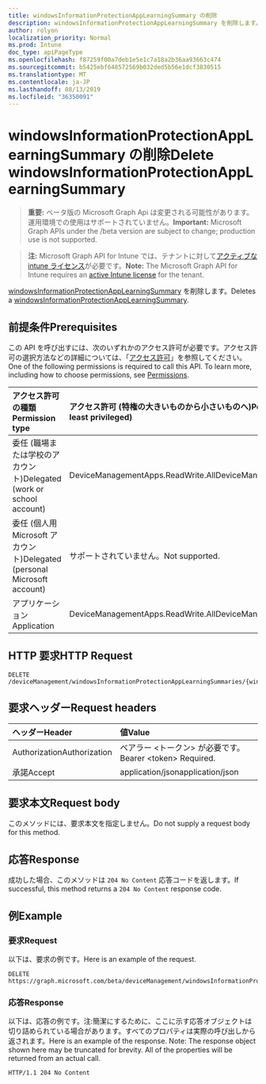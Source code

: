 ```yaml
---
title: windowsInformationProtectionAppLearningSummary の削除
description: windowsInformationProtectionAppLearningSummary を削除します。
author: rolyon
localization_priority: Normal
ms.prod: Intune
doc_type: apiPageType
ms.openlocfilehash: f87259f00a7deb1e5e1c7a18a2b36aa93663c474
ms.sourcegitcommit: b5425ebf648572569b032ded5b56e1dcf3830515
ms.translationtype: MT
ms.contentlocale: ja-JP
ms.lasthandoff: 08/13/2019
ms.locfileid: "36350091"
---
```

# <a name="delete-windowsinformationprotectionapplearningsummary"></a><span data-ttu-id="4bcea-103">windowsInformationProtectionAppLearningSummary の削除</span><span class="sxs-lookup"><span data-stu-id="4bcea-103">Delete windowsInformationProtectionAppLearningSummary</span></span>

> <span data-ttu-id="4bcea-104">**重要:** ベータ版の Microsoft Graph Api は変更される可能性があります。運用環境での使用はサポートされていません。</span><span class="sxs-lookup"><span data-stu-id="4bcea-104">**Important:** Microsoft Graph APIs under the /beta version are subject to change; production use is not supported.</span></span>

> <span data-ttu-id="4bcea-105">**注:** Microsoft Graph API for Intune では、テナントに対して[アクティブな intune ライセンス](https://go.microsoft.com/fwlink/?linkid=839381)が必要です。</span><span class="sxs-lookup"><span data-stu-id="4bcea-105">**Note:** The Microsoft Graph API for Intune requires an [active Intune license](https://go.microsoft.com/fwlink/?linkid=839381) for the tenant.</span></span>

<span data-ttu-id="4bcea-106">[windowsInformationProtectionAppLearningSummary](../resources/intune-wip-windowsinformationprotectionapplearningsummary.md) を削除します。</span><span class="sxs-lookup"><span data-stu-id="4bcea-106">Deletes a [windowsInformationProtectionAppLearningSummary](../resources/intune-wip-windowsinformationprotectionapplearningsummary.md).</span></span>

## <a name="prerequisites"></a><span data-ttu-id="4bcea-107">前提条件</span><span class="sxs-lookup"><span data-stu-id="4bcea-107">Prerequisites</span></span>
<span data-ttu-id="4bcea-p101">この API を呼び出すには、次のいずれかのアクセス許可が必要です。アクセス許可の選択方法などの詳細については、「[アクセス許可](/graph/permissions-reference)」を参照してください。</span><span class="sxs-lookup"><span data-stu-id="4bcea-p101">One of the following permissions is required to call this API. To learn more, including how to choose permissions, see [Permissions](/graph/permissions-reference).</span></span>

|<span data-ttu-id="4bcea-110">アクセス許可の種類</span><span class="sxs-lookup"><span data-stu-id="4bcea-110">Permission type</span></span>|<span data-ttu-id="4bcea-111">アクセス許可 (特権の大きいものから小さいものへ)</span><span class="sxs-lookup"><span data-stu-id="4bcea-111">Permissions (from most to least privileged)</span></span>|
|:---|:---|
|<span data-ttu-id="4bcea-112">委任 (職場または学校のアカウント)</span><span class="sxs-lookup"><span data-stu-id="4bcea-112">Delegated (work or school account)</span></span>|<span data-ttu-id="4bcea-113">DeviceManagementApps.ReadWrite.All</span><span class="sxs-lookup"><span data-stu-id="4bcea-113">DeviceManagementApps.ReadWrite.All</span></span>|
|<span data-ttu-id="4bcea-114">委任 (個人用 Microsoft アカウント)</span><span class="sxs-lookup"><span data-stu-id="4bcea-114">Delegated (personal Microsoft account)</span></span>|<span data-ttu-id="4bcea-115">サポートされていません。</span><span class="sxs-lookup"><span data-stu-id="4bcea-115">Not supported.</span></span>|
|<span data-ttu-id="4bcea-116">アプリケーション</span><span class="sxs-lookup"><span data-stu-id="4bcea-116">Application</span></span>|<span data-ttu-id="4bcea-117">DeviceManagementApps.ReadWrite.All</span><span class="sxs-lookup"><span data-stu-id="4bcea-117">DeviceManagementApps.ReadWrite.All</span></span>|

## <a name="http-request"></a><span data-ttu-id="4bcea-118">HTTP 要求</span><span class="sxs-lookup"><span data-stu-id="4bcea-118">HTTP Request</span></span>
<!-- {
  "blockType": "ignored"
}
-->
``` http
DELETE /deviceManagement/windowsInformationProtectionAppLearningSummaries/{windowsInformationProtectionAppLearningSummaryId}
```

## <a name="request-headers"></a><span data-ttu-id="4bcea-119">要求ヘッダー</span><span class="sxs-lookup"><span data-stu-id="4bcea-119">Request headers</span></span>
|<span data-ttu-id="4bcea-120">ヘッダー</span><span class="sxs-lookup"><span data-stu-id="4bcea-120">Header</span></span>|<span data-ttu-id="4bcea-121">値</span><span class="sxs-lookup"><span data-stu-id="4bcea-121">Value</span></span>|
|:---|:---|
|<span data-ttu-id="4bcea-122">Authorization</span><span class="sxs-lookup"><span data-stu-id="4bcea-122">Authorization</span></span>|<span data-ttu-id="4bcea-123">ベアラー &lt;トークン&gt; が必要です。</span><span class="sxs-lookup"><span data-stu-id="4bcea-123">Bearer &lt;token&gt; Required.</span></span>|
|<span data-ttu-id="4bcea-124">承諾</span><span class="sxs-lookup"><span data-stu-id="4bcea-124">Accept</span></span>|<span data-ttu-id="4bcea-125">application/json</span><span class="sxs-lookup"><span data-stu-id="4bcea-125">application/json</span></span>|

## <a name="request-body"></a><span data-ttu-id="4bcea-126">要求本文</span><span class="sxs-lookup"><span data-stu-id="4bcea-126">Request body</span></span>
<span data-ttu-id="4bcea-127">このメソッドには、要求本文を指定しません。</span><span class="sxs-lookup"><span data-stu-id="4bcea-127">Do not supply a request body for this method.</span></span>

## <a name="response"></a><span data-ttu-id="4bcea-128">応答</span><span class="sxs-lookup"><span data-stu-id="4bcea-128">Response</span></span>
<span data-ttu-id="4bcea-129">成功した場合、このメソッドは `204 No Content` 応答コードを返します。</span><span class="sxs-lookup"><span data-stu-id="4bcea-129">If successful, this method returns a `204 No Content` response code.</span></span>

## <a name="example"></a><span data-ttu-id="4bcea-130">例</span><span class="sxs-lookup"><span data-stu-id="4bcea-130">Example</span></span>

### <a name="request"></a><span data-ttu-id="4bcea-131">要求</span><span class="sxs-lookup"><span data-stu-id="4bcea-131">Request</span></span>
<span data-ttu-id="4bcea-132">以下は、要求の例です。</span><span class="sxs-lookup"><span data-stu-id="4bcea-132">Here is an example of the request.</span></span>
``` http
DELETE https://graph.microsoft.com/beta/deviceManagement/windowsInformationProtectionAppLearningSummaries/{windowsInformationProtectionAppLearningSummaryId}
```

### <a name="response"></a><span data-ttu-id="4bcea-133">応答</span><span class="sxs-lookup"><span data-stu-id="4bcea-133">Response</span></span>
<span data-ttu-id="4bcea-p102">以下は、応答の例です。注:簡潔にするために、ここに示す応答オブジェクトは切り詰められている場合があります。すべてのプロパティは実際の呼び出しから返されます。</span><span class="sxs-lookup"><span data-stu-id="4bcea-p102">Here is an example of the response. Note: The response object shown here may be truncated for brevity. All of the properties will be returned from an actual call.</span></span>
``` http
HTTP/1.1 204 No Content
```






